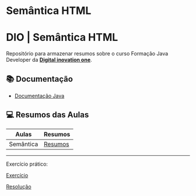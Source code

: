 # Semântica HTML

# DIO | Semântica HTML
Repositório para armazenar resumos sobre o curso Formação Java Developer da [**Digital inovation one**](https://www.cursoemvideo.com/).

## 📚 Documentação
- [Documentação Java](https://glysns.gitbook.io/java-basico)

## 💻 Resumos das Aulas

| Aulas | Resumos |
|-------|---------|
| Semântica | [Resumos](Resumo.md) |
---------------------


Exercício prático:

[Exercício](https://github.com/LuanaGarcia/HTML_Semantica/blob/master/exercicios.md)

[Resolução](https://github.com/LuanaGarcia/HTML_Semantica/blob/master/index.html)

